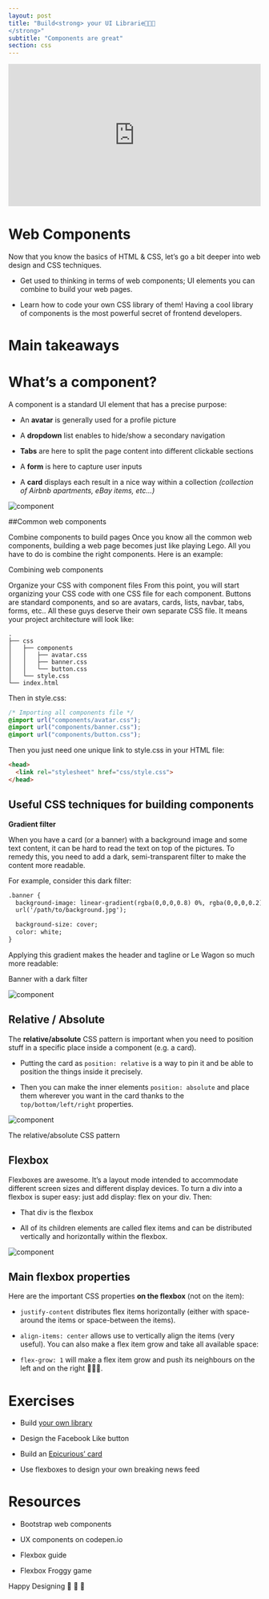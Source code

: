```yaml
---
layout: post
title: "Build<strong> your UI Librarie🚀🚀🚀
</strong>"
subtitle: "Components are great"
section: css
---
```

<style>.embed-container { position: relative; padding-bottom: 56.25%; height: 0; overflow: hidden; max-width: 100%; } .embed-container iframe, .embed-container object, .embed-container embed { position: absolute; top: 0; left: 0; width: 100%; height: 100%; }</style><div class='embed-container'><iframe src='https://www.youtube.com/embed/ewxMpl09OwE' frameborder='0' allowfullscreen></iframe></div>

# Web Components

Now that you know the basics of HTML & CSS, let’s go a bit deeper into web design and CSS techniques.

* Get used to thinking in terms of web components; UI elements you can combine to build your web pages.

* Learn how to code your own CSS library of them! Having a cool library of components is the most powerful secret of frontend developers.


# Main takeaways

# What’s a component?

A component is a standard UI element that has a precise purpose:

* An **avatar** is generally used for a profile picture

* A **dropdown** list enables to hide/show a secondary navigation

* **Tabs** are here to split the page content into different clickable sections

* A **form** is here to capture user inputs

* A **card** displays each result in a nice way within a collection *(collection of Airbnb apartments, eBay items, etc…)*

![component](/images/components.png)

##Common web components


Combine components to build pages
Once you know all the common web components, building a web page becomes just like playing Lego. All you have to do is combine the right components. Here is an example:


Combining web components

Organize your CSS with component files
From this point, you will start organizing your CSS code with one CSS file for each component. Buttons are standard components, and so are avatars, cards, lists, navbar, tabs, forms, etc.. All these guys deserve their own separate CSS file. It means your project architecture will look like:

```
.
├── css
│   ├── components
│   │   ├── avatar.css
│   │   ├── banner.css
│   │   └── button.css
│   └── style.css
└── index.html

```
Then in style.css:

```css
/* Importing all components file */
@import url("components/avatar.css");
@import url("components/banner.css");
@import url("components/button.css");

```

Then you just need one unique link to style.css in your HTML file:

```html
<head>
  <link rel="stylesheet" href="css/style.css">
</head>
```
## Useful CSS techniques for building components

**Gradient filter**

When you have a card (or a banner) with a background image and some text content, it can be hard to read the text on top of the pictures. To remedy this, you need to add a dark, semi-transparent filter to make the content more readable.

For example, consider this dark filter:

```html
.banner {
  background-image: linear-gradient(rgba(0,0,0,0.8) 0%, rgba(0,0,0,0.2) 50%),
  url('/path/to/background.jpg');

  background-size: cover;
  color: white;
}
```
Applying this gradient makes the header and tagline or Le Wagon so much more readable:


 Banner with a dark filter

![component](/images/gradient-example.png)

## Relative / Absolute

The **relative/absolute** CSS pattern is important when you need to position stuff in a specific place inside a component (e.g. a card).

* Putting the card as `position: relative` is a way to pin it and be able to position the things inside it precisely.

* Then you can make the inner elements `position: absolute` and place them wherever you want in the card thanks to the `top/bottom/left/right` properties.


![component](/images/relative-absolute.png)

<footer>The relative/absolute CSS pattern</footer>

## Flexbox

Flexboxes are awesome. It’s a layout mode intended to accommodate different screen sizes and different display devices. To turn a div into a flexbox is super easy: just add display: flex on your div. Then:

* That div is the flexbox

* All of its children elements are called flex items and can be distributed vertically and horizontally within the flexbox.


![component](/images/vocabulary.png)


## Main flexbox properties

Here are the important CSS properties **on the flexbox** (not on the item):

* `justify-content` distributes flex items horizontally (either with space-around the items or space-between the items).
* `align-items: center` allows use to vertically align the items (very useful).
You can also make a flex item grow and take all available space:

* `flex-grow: 1` will make a flex item grow and push its neighbours on the left and on the right 💪💪💪.

# Exercises

* Build [your own library](https://codedot.tk/UIkit)

* Design the Facebook Like button

*  Build an [Epicurious’ card](https://www.epicurious.com/search/chocolate%20cake)

* Use flexboxes to design your own breaking news feed

# Resources

* Bootstrap web components

* UX components on codepen.io

*  Flexbox guide

* Flexbox Froggy game


Happy Designing 🎨 🎨 🎨
